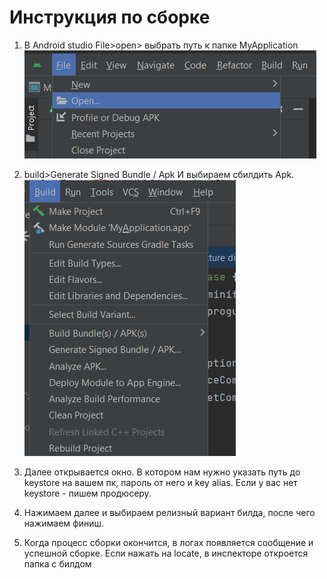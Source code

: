 # Инструкция по сборке

1. В Android studio File>open> выбрать путь к папке MyApplication
![alt text](image.png)

2. build>Generate Signed Bundle / Apk И выбираем сбилдить Apk. 
![alt text](image-2.png)

3. Далее открывается окно. В котором нам нужно указать путь до keystore на вашем пк, пароль от него и key alias. Если у вас нет keystore - пишем продюсеру.

4. Нажимаем далее и выбираем релизный вариант билда, после чего нажимаем финиш.

5. Когда процесс сборки окончится, в логах появляется сообщение и успешной сборке. Если нажать на locate, в инспекторе откроется папка с билдом

